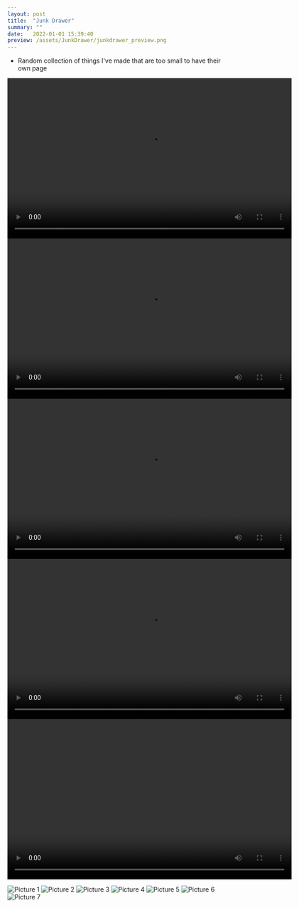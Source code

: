 ```yaml
---
layout: post
title:  "Junk Drawer"
summary: ""
date:   2022-01-01 15:39:40
preview: /assets/JunkDrawer/junkdrawer_preview.png
---
```


* Random collection of things I've made that are too small to have their own page

<video width="640" height="360" controls>
  <source src="/assets/JunkDrawer/final_demo_no_audio.mp4" type="video/mp4">
  Your browser does not support the video tag.
</video>

<video width="640" height="360" controls>
  <source src="/assets/JunkDrawer/Weapon_Preview.mp4" type="video/mp4">
  Your browser does not support the video tag.
</video>

<video width="640" height="360" controls>
  <source src="/assets/JunkDrawer/DnD_Game_Preview.mp4" type="video/mp4">
  Your browser does not support the video tag.
</video>

<video width="640" height="360" controls>
  <source src="/assets/JunkDrawer/FencingProjectDevTest.mp4" type="video/mp4">
  Your browser does not support the video tag.
</video>

<video width="640" height="360" controls>
  <source src="/assets/JunkDrawer/Fencing_Preview.mp4" type="video/mp4">
  Your browser does not support the video tag.
</video>


![Picture 1](/assets/JunkDrawer/mouse.png)
![Picture 2](/assets/JunkDrawer/mouse3.png)
![Picture 3](/assets/JunkDrawer/goblin_poly.jpg)
![Picture 4](/assets/JunkDrawer/goblin.jpg)
![Picture 5](/assets/JunkDrawer/knightHelm_topo.png)
![Picture 6](/assets/JunkDrawer/knightHelm.jpg)
![Picture 7](/assets/JunkDrawer/FencingAnim.PNG)
